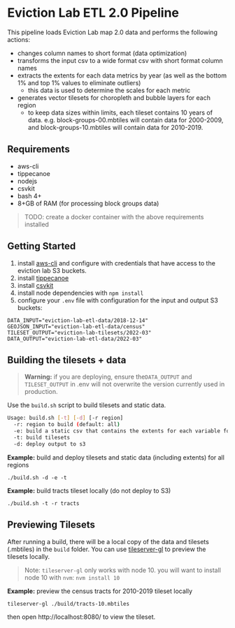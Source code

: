 # Eviction Lab ETL 2.0 Pipeline

This pipeline loads Eviction Lab map 2.0 data and performs the following actions:

- changes column names to short format (data optimization)
- transforms the input csv to a wide format csv with short format column names
- extracts the extents for each data metrics by year (as well as the bottom 1% and top 1% values to eliminate outliers)
  - this data is used to determine the scales for each metric
- generates vector tilesets for choropleth and bubble layers for each region
  - to keep data sizes within limits, each tileset contains 10 years of data.  e.g. block-groups-00.mbtiles will contain data for 2000-2009, and block-groups-10.mbtiles will contain data for 2010-2019.

## Requirements

- aws-cli
- tippecanoe
- nodejs
- csvkit
- bash 4+
- 8+GB of RAM (for processing block groups data)

> TODO: create a docker container with the above requirements installed

## Getting Started

1. install [aws-cli](https://aws.amazon.com/cli/) and configure with credentials that have access to the eviction lab S3 buckets.
2. install [tippecanoe](https://github.com/mapbox/tippecanoe)
3. install [csvkit](https://csvkit.readthedocs.io/en/latest/tutorial/1_getting_started.html#installing-csvkit)
4. install node dependencies with `npm install`
5. configure your `.env` file with configuration for the input and output S3 buckets:

```
DATA_INPUT="eviction-lab-etl-data/2018-12-14"
GEOJSON_INPUT="eviction-lab-etl-data/census"
TILESET_OUTPUT="eviction-lab-tilesets/2022-03"
DATA_OUTPUT="eviction-lab-etl-data/2022-03"
```


## Building the tilesets + data

> **Warning:** if you are deploying, ensure the`DATA_OUTPUT` and `TILESET_OUTPUT` in .env will not overwrite the version currently used in production.

Use the `build.sh` script to build tilesets and static data.

```sh
Usage: build.sh [-t] [-d] [-r region]
  -r: region to build (default: all)
  -e: build a static csv that contains the extents for each variable for each region
  -t: build tilesets
  -d: deploy output to s3
```

**Example:** build and deploy tilesets and static data (including extents) for all regions

```
./build.sh -d -e -t
```

**Example:** build tracts tileset locally (do not deploy to S3)

```
./build.sh -t -r tracts
```

## Previewing Tilesets

After running a build, there will be a local copy of the data and tilesets (.mbtiles) in the `build` folder.  You can use [tileserver-gl](https://github.com/maptiler/tileserver-gl) to preview the tilesets locally.

> Note: `tileserver-gl` only works with node 10.  you will want to install node 10 with `nvm`: `nvm install 10`

**Example:** preview the census tracts for 2010-2019 tileset locally
```
tileserver-gl ./build/tracts-10.mbtiles
```

then open http://localhost:8080/ to view the tileset.